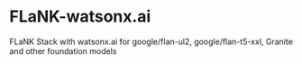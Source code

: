 # FLaNK-watsonx.ai
FLaNK Stack with watsonx.ai for google/flan-ul2, google/flan-t5-xxl, Granite and other foundation models
